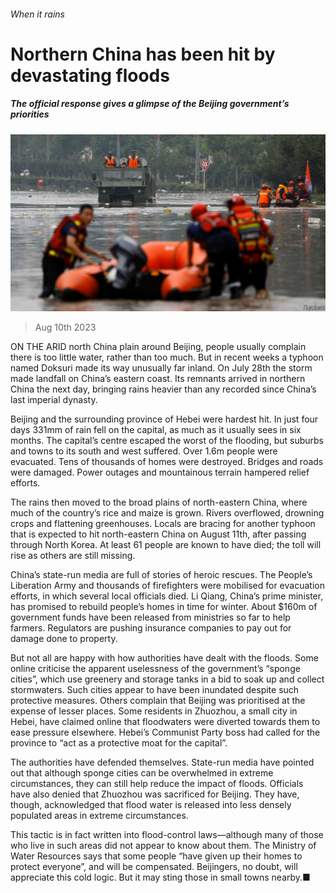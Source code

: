 ###### When it rains

# Northern China has been hit by devastating floods 

##### The official response gives a glimpse of the Beijing government’s priorities 

![image](images/20230812_CNP504.jpg) 

> Aug 10th 2023 

ON THE ARID north China plain around Beijing, people usually complain there is too little water, rather than too much. But in recent weeks a typhoon named Doksuri made its way unusually far inland. On July 28th the storm made landfall on China’s eastern coast. Its remnants arrived in northern China the next day, bringing rains heavier than any recorded since China’s last imperial dynasty.

Beijing and the surrounding province of Hebei were hardest hit. In just four days 331mm of rain fell on the capital, as much as it usually sees in six months. The capital’s centre escaped the worst of the flooding, but suburbs and towns to its south and west suffered. Over 1.6m people were evacuated. Tens of thousands of homes were destroyed. Bridges and roads were damaged. Power outages and mountainous terrain hampered relief efforts. 

The rains then moved to the broad plains of north-eastern China, where much of the country’s rice and maize is grown. Rivers overflowed, drowning crops and flattening greenhouses. Locals are bracing for another typhoon that is expected to hit north-eastern China on August 11th, after passing through North Korea. At least 61 people are known to have died; the toll will rise as others are still missing. 

China’s state-run media are full of stories of heroic rescues. The People’s Liberation Army and thousands of firefighters were mobilised for evacuation efforts, in which several local officials died. Li Qiang, China’s prime minister, has promised to rebuild people’s homes in time for winter. About $160m of government funds have been released from ministries so far to help farmers. Regulators are pushing insurance companies to pay out for damage done to property. 

But not all are happy with how authorities have dealt with the floods. Some online criticise the apparent uselessness of the government’s “sponge cities”, which use greenery and storage tanks in a bid to soak up and collect stormwaters. Such cities appear to have been inundated despite such protective measures. Others complain that Beijing was prioritised at the expense of lesser places. Some residents in Zhuozhou, a small city in Hebei, have claimed online that floodwaters were diverted towards them to ease pressure elsewhere. Hebei’s Communist Party boss had called for the province to “act as a protective moat for the capital”.

The authorities have defended themselves. State-run media have pointed out that although sponge cities can be overwhelmed in extreme circumstances, they can still help reduce the impact of floods. Officials have also denied that Zhuozhou was sacrificed for Beijing. They have, though, acknowledged that flood water is released into less densely populated areas in extreme circumstances. 

This tactic is in fact written into flood-control laws—although many of those who live in such areas did not appear to know about them. The Ministry of Water Resources says that some people “have given up their homes to protect everyone”, and will be compensated. Beijingers, no doubt, will appreciate this cold logic. But it may sting those in small towns nearby.■


